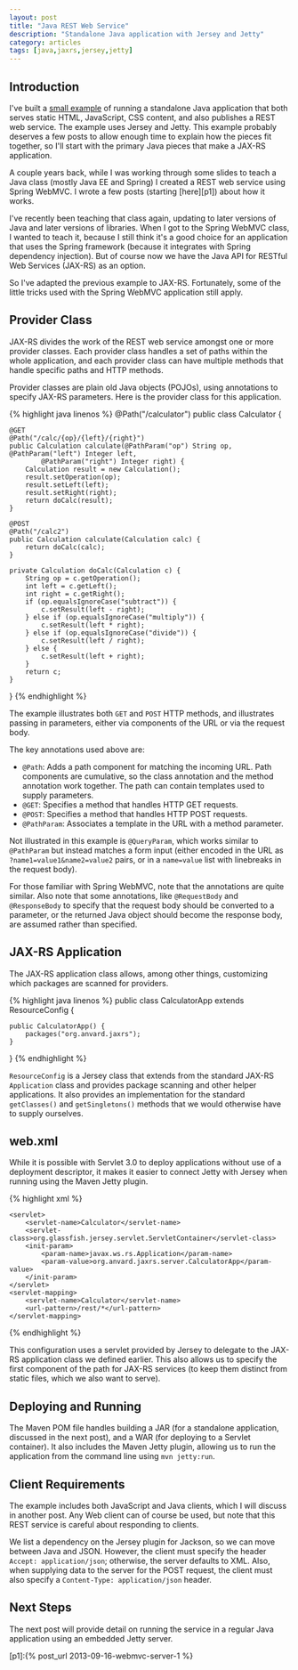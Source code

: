 ```yaml
---
layout: post
title: "Java REST Web Service"
description: "Standalone Java application with Jersey and Jetty"
category: articles
tags: [java,jaxrs,jersey,jetty]
---
```


Introduction
------------

I've built a [small example][gh] of running a standalone Java application
that both serves static HTML, JavaScript, CSS content, and also
publishes a REST web service. The example uses Jersey and Jetty. This
example probably deserves a few posts to allow enough time to
explain how the pieces fit together, so I'll start with the primary
Java pieces that make a JAX-RS application.

A couple years back, while I was working through some slides to teach a
Java class (mostly Java EE and Spring) I created a REST web service using
Spring WebMVC. I wrote a few posts (starting [here][p1]) about how it
works.

I've recently been teaching that class again, updating to later versions of
Java and later versions of libraries. When I got to the Spring WebMVC class, I
wanted to teach it, because I still think it's a good choice for an
application that uses the Spring framework (because it integrates with Spring
dependency injection). But of course now we have the Java API for RESTful Web
Services (JAX-RS) as an option.

So I've adapted the previous example to JAX-RS. Fortunately, some of the little
tricks used with the Spring WebMVC application still apply.

Provider Class
--------------

JAX-RS divides the work of the REST web service amongst one or more provider
classes. Each provider class handles a set of paths within the whole application,
and each provider class can have multiple methods that handle specific paths and
HTTP methods.

Provider classes are plain old Java objects (POJOs), using annotations to specify
JAX-RS parameters. Here is the provider class for this application.

{% highlight java linenos %}
@Path("/calculator")
public class Calculator {

    @GET
    @Path("/calc/{op}/{left}/{right}")
    public Calculation calculate(@PathParam("op") String op, @PathParam("left") Integer left,
            @PathParam("right") Integer right) {
        Calculation result = new Calculation();
        result.setOperation(op);
        result.setLeft(left);
        result.setRight(right);
        return doCalc(result);
    }

    @POST
    @Path("/calc2")
    public Calculation calculate(Calculation calc) {
        return doCalc(calc);
    }

    private Calculation doCalc(Calculation c) {
        String op = c.getOperation();
        int left = c.getLeft();
        int right = c.getRight();
        if (op.equalsIgnoreCase("subtract")) {
            c.setResult(left - right);
        } else if (op.equalsIgnoreCase("multiply")) {
            c.setResult(left * right);
        } else if (op.equalsIgnoreCase("divide")) {
            c.setResult(left / right);
        } else {
            c.setResult(left + right);
        }
        return c;
    }
    
}
{% endhighlight %}

The example illustrates both `GET` and `POST` HTTP methods, and illustrates
passing in parameters, either via components of the URL or via the request
body.

The key annotations used above are:

* `@Path`: Adds a path component for matching the incoming URL. Path components
  are cumulative, so the class annotation and the method annotation work together.
  The path can contain templates used to supply parameters.
* `@GET`: Specifies a method that handles HTTP GET requests.
* `@POST`: Specifies a method that handles HTTP POST requests.
* `@PathParam`: Associates a template in the URL with a method parameter.

Not illustrated in this example is `@QueryParam`, which works similar to
`@PathParam` but instead matches a form input (either encoded in the URL as
`?name1=value1&name2=value2` pairs, or in a `name=value` list with linebreaks
in the request body).

For those familiar with Spring WebMVC, note that the annotations are quite
similar.  Also note that some annotations, like `@RequestBody` and
`@ResponseBody` to specify that the request body should be converted to a
parameter, or the returned Java object should become the response body, are
assumed rather than specified.

JAX-RS Application
------------------

The JAX-RS application class allows, among other things, customizing which
packages are scanned for providers.

{% highlight java linenos %}
public class CalculatorApp extends ResourceConfig {

    public CalculatorApp() {
        packages("org.anvard.jaxrs");
    }
}
{% endhighlight %}

`ResourceConfig` is a Jersey class that extends from the standard JAX-RS
`Application` class and provides package scanning and other helper
applications. It also provides an implementation for the standard
`getClasses()` and `getSingletons()` methods that we would otherwise have to
supply ourselves.

web.xml
-------

While it is possible with Servlet 3.0 to deploy applications without use of a deployment
descriptor, it makes it easier to connect Jetty with Jersey when running using the
Maven Jetty plugin.

{% highlight xml %}
<?xml version="1.0" encoding="ISO-8859-1"?>
<web-app version="3.0" xmlns="http://java.sun.com/xml/ns/javaee"
    xmlns:xsi="http://www.w3.org/2001/XMLSchema-instance"
    xsi:schemaLocation="http://java.sun.com/xml/ns/javaee http://java.sun.com/xml/ns/javaee/web-app_3_0.xsd">

    <servlet>
        <servlet-name>Calculator</servlet-name>
        <servlet-class>org.glassfish.jersey.servlet.ServletContainer</servlet-class>
        <init-param>
            <param-name>javax.ws.rs.Application</param-name>
            <param-value>org.anvard.jaxrs.server.CalculatorApp</param-value>
        </init-param>
    </servlet>
    <servlet-mapping>
        <servlet-name>Calculator</servlet-name>
        <url-pattern>/rest/*</url-pattern>
    </servlet-mapping>
</web-app>
{% endhighlight %}

This configuration uses a servlet provided by Jersey to delegate to the JAX-RS
application class we defined earlier. This also allows us to specify the first
component of the path for JAX-RS services (to keep them distinct from static
files, which we also want to serve).

Deploying and Running
---------------------

The Maven POM file handles building a JAR (for a standalone application, discussed
in the next post), and a WAR (for deploying to a Servlet container). It also
includes the Maven Jetty plugin, allowing us to run the application from the
command line using `mvn jetty:run`.

Client Requirements
-------------------

The example includes both JavaScript and Java clients, which I will discuss in
another post. Any Web client can of course be used, but note that this REST
service is careful about responding to clients. 

We list a dependency on the Jersey plugin for Jackson, so we can move between
Java and JSON. However, the client must specify the header `Accept: application/json`;
otherwise, the server defaults to XML. Also, when supplying data to the server for
the POST request, the client must also specify a `Content-Type: application/json`
header.

Next Steps
----------

The next post will provide detail on running the service in a regular Java application
using an embedded Jetty server.

[gh]:https://github.com/AlanHohn/jaxrs
[p1]:{% post_url 2013-09-16-webmvc-server-1 %}

